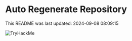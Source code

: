 # Auto Regenerate Repository

This README was last updated: 2024-09-08 08:09:15

 ![TryHackMe](https://tryhackme.com/badge/533634)